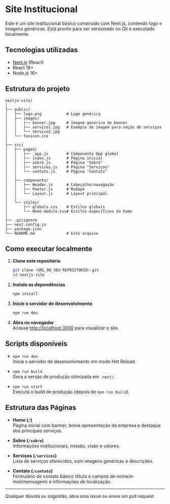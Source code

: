 # Site Institucional

Este é um site institucional básico construído com Next.js, contendo logo e imagens genéricas. Está pronto para ser versionado no Git e executado localmente.

## Tecnologias utilizadas

- [Next.js](https://nextjs.org/) (React)
- React 18+
- Node.js 16+

## Estrutura do projeto

```
nextjs-site/
│
├── public/
│   ├── logo.png           # Logo genérica
│   ├── images/
│   │   ├── banner.jpg     # Imagem genérica de banner
│   │   ├── servico1.jpg   # Exemplo de imagem para seção de serviços
│   │   └── servico2.jpg
│   └── favicon.ico
│
├── src/
│   ├── pages/
│   │   ├── _app.js        # Componente App global
│   │   ├── index.js       # Página inicial
│   │   ├── sobre.js       # Página "Sobre"
│   │   ├── servicos.js    # Página "Serviços"
│   │   └── contato.js     # Página "Contato"
│   │
│   ├── components/
│   │   ├── Header.js      # Cabeçalho/navegação
│   │   ├── Footer.js      # Rodapé
│   │   └── Layout.js      # Layout principal
│   │
│   └── styles/
│       ├── globals.css    # Estilos globais
│       └── Home.module.css# Estilos específicos da home
│
├── .gitignore
├── next.config.js
├── package.json
└── README.md              # Este arquivo
```

## Como executar localmente

1. **Clone este repositório**  
   ```bash
   git clone <URL_DO_SEU_REPOSITORIO>.git
   cd nextjs-site
   ```

2. **Instale as dependências**  
   ```bash
   npm install
   ```

3. **Inicie o servidor de desenvolvimento**  
   ```bash
   npm run dev
   ```

4. **Abra no navegador**  
   Acesse [http://localhost:3000](http://localhost:3000) para visualizar o site.

## Scripts disponíveis

- `npm run dev`  
  Inicia o servidor de desenvolvimento em modo Hot Reload.

- `npm run build`  
  Gera a versão de produção otimizada em `.next/`.

- `npm run start`  
  Executa o build de produção (depois de `npm run build`).

## Estrutura das Páginas

- **Home (`/`)**  
  Página inicial com banner, breve apresentação da empresa e destaque dos principais serviços.

- **Sobre (`/sobre`)**  
  Informações institucionais, missão, visão e valores.

- **Serviços (`/servicos`)**  
  Lista de serviços oferecidos, com imagens genéricas e descrições.

- **Contato (`/contato`)**  
  Formulário de contato básico (título e campos de nome/e-mail/mensagem) e informações de localização.

---

Qualquer dúvida ou sugestão, abra uma issue ou envie um pull request.
